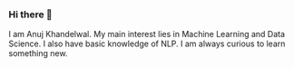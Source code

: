 ### Hi there 👋
I am Anuj Khandelwal. My main interest lies in Machine Learning and Data Science. I also have basic knowledge of NLP. I am always curious to learn something new.



<!--
**khandelwalanuj/khandelwalanuj** is a ✨ _special_ ✨ repository because its `README.md` (this file) appears on your GitHub profile.

Here are some ideas to get you started:

- 🔭 I’m currently working on ...
- 🌱 I’m currently learning ...
- 👯 I’m looking to collaborate on ...
- 🤔 I’m looking for help with ...
- 💬 Ask me about ...
- 📫 How to reach me: ...
- 😄 Pronouns: ...
- ⚡ Fun fact: ...
-->
